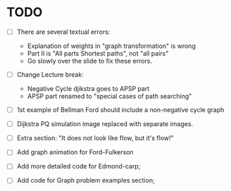 # TODO
- [ ] There are several textual errors:
  - Explanation of weights in "graph transformation" is wrong
  - Part II is "All parts Shortest paths", not "all pairs"
  - Go slowly over the slide to fix these errors.

- [ ] Change Lecture break:
  - Negative Cycle djikstra goes to APSP part
  - APSP part renamed to "special cases of path searching"

- [ ] 1st example of Bellman Ford should include a 
  non-negative cycle graph

- [ ] Dijkstra PQ simulation image replaced with separate 
  images.
  
- [ ] Extra section: "It does not look like flow, but it's flow!"
  
- [ ] Add graph animation for Ford-Fulkerson

- [ ] Add more detailed code for Edmond-carp;

- [ ] Add code for Graph problem examples section;
